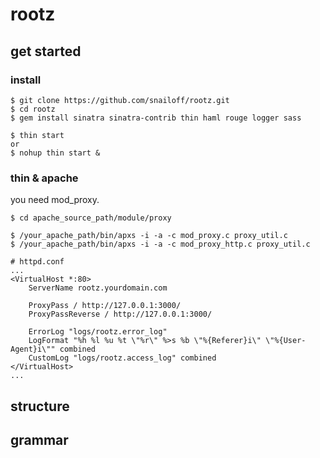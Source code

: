 # rootz


## get started
### install
```
$ git clone https://github.com/snailoff/rootz.git
$ cd rootz
$ gem install sinatra sinatra-contrib thin haml rouge logger sass

$ thin start
or
$ nohup thin start &

```

### thin & apache

you need mod_proxy.

```
$ cd apache_source_path/module/proxy

$ /your_apache_path/bin/apxs -i -a -c mod_proxy.c proxy_util.c
$ /your_apache_path/bin/apxs -i -a -c mod_proxy_http.c proxy_util.c
```

```
# httpd.conf
...
<VirtualHost *:80>
    ServerName rootz.yourdomain.com

    ProxyPass / http://127.0.0.1:3000/
    ProxyPassReverse / http://127.0.0.1:3000/

    ErrorLog "logs/rootz.error_log"
    LogFormat "%h %l %u %t \"%r\" %>s %b \"%{Referer}i\" \"%{User-Agent}i\"" combined
    CustomLog "logs/rootz.access_log" combined
</VirtualHost>
...
```

## structure
## grammar

